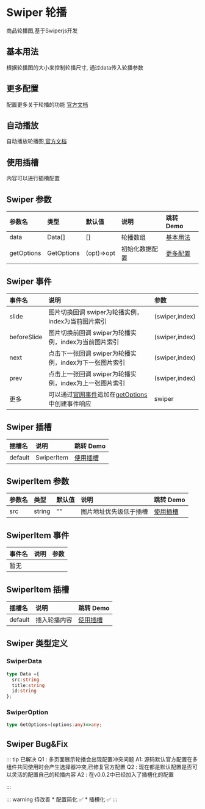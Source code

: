 
# Swiper 轮播
商品轮播图,基于Swiperjs开发

## 基本用法
根据轮播图的大小来控制轮播尺寸, 通过data传入轮播参数
<demo src="./demo-codes/demo.vue" key="1" ></demo>

## 更多配置
配置更多关于轮播的功能 [官方文档](https://swiperjs.com/swiper-api#param-pagination-enabled)

<demo src="./demo-codes/demo-more.vue" key="2" desc="配置官网文档https://swiperjs.com/swiper-api#navigation"></demo>

## 自动播放
自动播放轮播图,[官方文档](https://swiperjs.com/swiper-api#param-pagination-enabled)
<demo src="./demo-codes/demo-autoplay.vue" desc="配置官网文档https://swiperjs.com/swiper-api#navigation"></demo>

## 使用插槽
内容可以进行插槽配置
<demo src="./demo-codes/demo-slot.vue" desc="配置官网文档https://swiperjs.com/swiper-api#navigation"></demo>

## Swiper 参数
| 参数名 | 类型 | 默认值 | 说明 | 跳转 Demo |
| :---- | :---- | :---- | :---- | :--------- |
|  data    | Data[]  | [] | 轮播数组 |[基本用法](#基本用法)|
|  getOptions | GetOptions  |  (opt)=>opt   | 初始化数据配置 |   [更多配置](#更多配置)    |

## Swiper 事件
| 事件名 | 说明 | 参数 |
| :---- | :---- | :--------- |
| slide  |图片切换回调 swiper为轮播实例，index为当前图片索引  |(swiper,index)|
| beforeSlide  |图片切换前回调 swiper为轮播实例，index为当前图片索引  |(swiper,index)|
| next  |点击下一张回调 swiper为轮播实例，index为下一张图片索引  |(swiper,index)|
| prev  |点击上一张回调 swiper为轮播实例，index为上一张图片索引  |(swiper,index)|
| 更多  |可以通过[官网事件](https://swiperjs.com/swiper-api#events)追加在[getOptions](#swiper-参数)中创建事件响应|swiper|

## Swiper 插槽
| 插槽名 | 说明 | 跳转 Demo |
| :---- | :---- | :--------- |
| default |SwiperItem |[使用插槽](#使用插槽)|

## SwiperItem 参数
| 参数名 | 类型 | 默认值 | 说明 | 跳转 Demo |
| :---- | :---- | :---- | :---- | :--------- |
|  src    | string | "" | 图片地址优先级低于插槽|[使用插槽](#使用插槽)|


## SwiperItem 事件
| 事件名 | 说明 | 参数 |
| :---- | :---- | :--------- |
| 暂无  |       |         |


## SwiperItem 插槽
| 插槽名 | 说明 | 跳转 Demo |
| :---- | :---- | :--------- |
| default |插入轮播内容 |[使用插槽](#使用插槽)|



## Swiper 类型定义
### SwiperData
```ts
type Data ={
  src:string
  title:string
  id:string
};
```
### SwiperOption
```ts
type GetOptions=(options:any)=>any;
```

## Swiper Bug&Fix
::: tip 已解决
    Q1 : 多页面展示轮播会出现配置冲突问题
    A1: 源码默认官方配置在多组件共同使用时会产生选择器冲突,已修复官方配置
    Q2 : 现在都是默认配置是否可以灵活的配置自己的轮播内容
    A2 : 在v0.0.2中已经加入了插槽化的配置

:::

::: warning 待改善
    * 配置简化 ✅
    * 插槽化 ✅
:::




